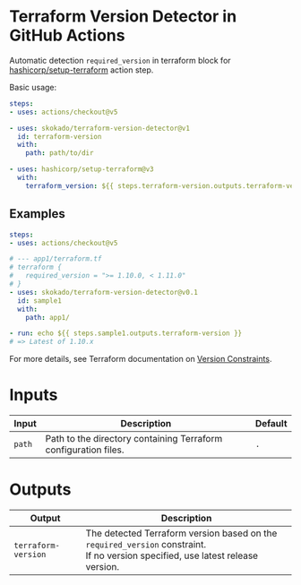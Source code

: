 # Terraform Version Detector in GitHub Actions

Automatic detection `required_version` in terraform block for [hashicorp/setup-terraform](https://github.com/hashicorp/setup-terraform) action step.

Basic usage:

```yaml
steps:
- uses: actions/checkout@v5

- uses: skokado/terraform-version-detector@v1
  id: terraform-version
  with:
    path: path/to/dir

- uses: hashicorp/setup-terraform@v3
  with:
    terraform_version: ${{ steps.terraform-version.outputs.terraform-version }}
```

## Examples

```yaml
steps:
- uses: actions/checkout@v5

# --- app1/terraform.tf
# terraform {
#   required_version = ">= 1.10.0, < 1.11.0"
# }
- uses: skokado/terraform-version-detector@v0.1
  id: sample1
  with:
    path: app1/

- run: echo ${{ steps.sample1.outputs.terraform-version }}
# => Latest of 1.10.x 
```

For more details, see Terraform documentation on [Version Constraints](https://developer.hashicorp.com/terraform/language/versions#version-constraints).

# Inputs

| Input | Description | Default |
|-------|-------------|---------|
| `path`  | Path to the directory containing Terraform configuration files. | `.` |

# Outputs

| Output | Description |
|--------|-------------|
| `terraform-version` | The detected Terraform version based on the `required_version` constraint.<br>If no version specified, use latest  release version. |
